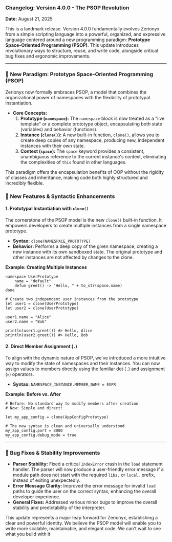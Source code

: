 ### **Changelog: Version 4.0.0 - The PSOP Revolution**

**Date:** August 21, 2025

This is a landmark release. Version 4.0.0 fundamentally evolves Zerionyx from a simple scripting language into a powerful, organized, and expressive language centered around a new programming paradigm: **Prototype Space-Oriented Programming (PSOP)**. This update introduces revolutionary ways to structure, reuse, and write code, alongside critical bug fixes and ergonomic improvements.

---

### 🌟 New Paradigm: Prototype Space-Oriented Programming (PSOP)

Zerionyx now formally embraces PSOP, a model that combines the organizational power of namespaces with the flexibility of prototypal instantiation.

*   **Core Concepts:**
    1.  **Prototype (`namespace`):** The `namespace` block is now treated as a "live template" or a complete prototype object, encapsulating both state (variables) and behavior (functions).
    2.  **Instance (`clone()`):** A new built-in function, `clone()`, allows you to create deep copies of any namespace, producing new, independent instances with their own state.
    3.  **Context (`space`):** The `space` keyword provides a consistent, unambiguous reference to the current instance's context, eliminating the complexities of `this` found in other languages.

This paradigm offers the encapsulation benefits of OOP without the rigidity of classes and inheritance, making code both highly structured and incredibly flexible.

### 🚀 New Features & Syntactic Enhancements

#### 1. Prototypal Instantiation with `clone()`

The cornerstone of the PSOP model is the new `clone()` built-in function. It empowers developers to create multiple instances from a single namespace prototype.

*   **Syntax:** `clone(NAMESPACE_PROTOTYPE)`
*   **Behavior:** Performs a deep copy of the given namespace, creating a new instance with its own sandboxed state. The original prototype and other instances are not affected by changes to the clone.

**Example: Creating Multiple Instances**
```zyx
namespace UserPrototype
    name = "default"
    defun greet() -> "Hello, " + to_str(space.name)
done

# Create two independent user instances from the prototype
let user1 = clone(UserPrototype)
let user2 = clone(UserPrototype)

user1.name = "Alice"
user2.name = "Bob"

println(user1.greet()) #> Hello, Alice
println(user2.greet()) #> Hello, Bob
```

#### 2. Direct Member Assignment (`.`)

To align with the dynamic nature of PSOP, we've introduced a more intuitive way to modify the state of namespaces and their instances. You can now assign values to members directly using the familiar dot (`.`) and assignment (`=`) operators.

*   **Syntax:** `NAMESPACE_INSTANCE.MEMBER_NAME = EXPR`

**Example: Before vs. After**
```zyx
# Before: No standard way to modify members after creation
# Now: Simple and direct!

let my_app_config = clone(AppConfigPrototype)

# The new syntax is clean and universally understood
my_app_config.port = 8080
my_app_config.debug_mode = true
```

---

### 🐛 Bug Fixes & Stability Improvements

*   **Parser Stability:** Fixed a critical `IndexError` crash in the `load` statement handler. The parser will now produce a user-friendly error message if a module path does not start with the required `libs.` or `local.` prefix, instead of exiting unexpectedly.
*   **Error Message Clarity:** Improved the error message for invalid `load` paths to guide the user on the correct syntax, enhancing the overall developer experience.
*   **General Fixes:** Addressed various minor bugs to improve the overall stability and predictability of the interpreter.

This update represents a major leap forward for Zerionyx, establishing a clear and powerful identity. We believe the PSOP model will enable you to write more scalable, maintainable, and elegant code. We can't wait to see what you build with it